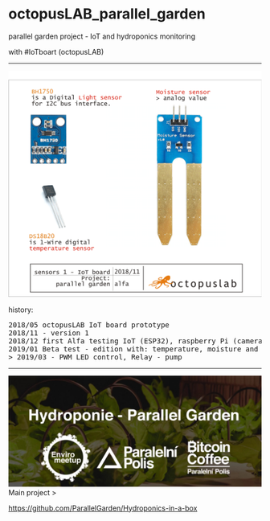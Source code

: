 # octopusLAB_parallel_garden
parallel garden project - IoT and hydroponics monitoring

with #IoTboart (octopusLAB)



---
![sensors01](./images/sensors01g.png)






history:
<pre>
2018/05 octopusLAB IoT board prototype
2018/11 - version 1
2018/12 first Alfa testing IoT (ESP32), raspberry Pi (camera), server (MysQL, PHP, JS canvas)
2019/01 Beta test - edition with: temperature, moisture and light monitoring (MicroPython)
> 2019/03 - PWM LED control, Relay - pump
</pre>

---
![main project](./images/loga-pp.png)
Main project >

https://github.com/ParallelGarden/Hydroponics-in-a-box


